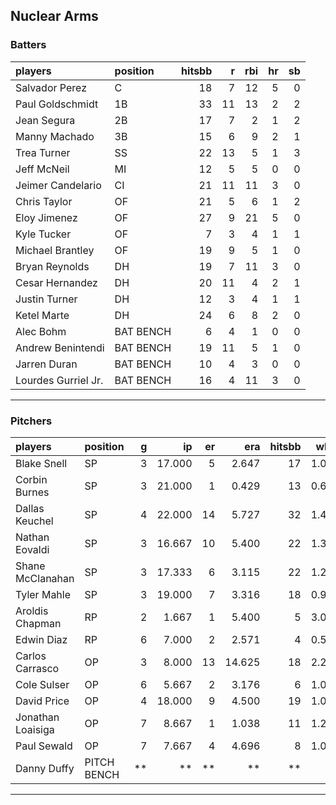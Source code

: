 ## Nuclear Arms

### Batters

 
|players             |position  | hitsbb|  r| rbi| hr| sb| 
|:-------------------|:---------|------:|--:|---:|--:|--:| 
|Salvador Perez      |C         |     18|  7|  12|  5|  0| 
|Paul Goldschmidt    |1B        |     33| 11|  13|  2|  2| 
|Jean Segura         |2B        |     17|  7|   2|  1|  2| 
|Manny Machado       |3B        |     15|  6|   9|  2|  1| 
|Trea Turner         |SS        |     22| 13|   5|  1|  3| 
|Jeff McNeil         |MI        |     12|  5|   5|  0|  0| 
|Jeimer Candelario   |CI        |     21| 11|  11|  3|  0| 
|Chris Taylor        |OF        |     21|  5|   6|  1|  2| 
|Eloy Jimenez        |OF        |     27|  9|  21|  5|  0| 
|Kyle Tucker         |OF        |      7|  3|   4|  1|  1| 
|Michael Brantley    |OF        |     19|  9|   5|  1|  0| 
|Bryan Reynolds      |DH        |     19|  7|  11|  3|  0| 
|Cesar Hernandez     |DH        |     20| 11|   4|  2|  1| 
|Justin Turner       |DH        |     12|  3|   4|  1|  1| 
|Ketel Marte         |DH        |     24|  6|   8|  2|  0| 
|Alec Bohm           |BAT BENCH |      6|  4|   1|  0|  0| 
|Andrew Benintendi   |BAT BENCH |     19| 11|   5|  1|  0| 
|Jarren Duran        |BAT BENCH |     10|  4|   3|  0|  0| 
|Lourdes Gurriel Jr. |BAT BENCH |     16|  4|  11|  3|  0| 


* * *

### Pitchers

 
|players           |position    |  g|     ip| er|    era| hitsbb|  whip| so|  w| sv| 
|:-----------------|:-----------|--:|------:|--:|------:|------:|-----:|--:|--:|--:| 
|Blake Snell       |SP          |  3| 17.000|  5|  2.647|     17| 1.000| 28|  1|  0| 
|Corbin Burnes     |SP          |  3| 21.000|  1|  0.429|     13| 0.619| 23|  2|  0| 
|Dallas Keuchel    |SP          |  4| 22.000| 14|  5.727|     32| 1.455| 11|  1|  0| 
|Nathan Eovaldi    |SP          |  3| 16.667| 10|  5.400|     22| 1.320| 20|  1|  0| 
|Shane McClanahan  |SP          |  3| 17.333|  6|  3.115|     22| 1.269| 22|  3|  0| 
|Tyler Mahle       |SP          |  3| 19.000|  7|  3.316|     18| 0.947| 22|  2|  0| 
|Aroldis Chapman   |RP          |  2|  1.667|  1|  5.400|      5| 3.000|  2|  0|  1| 
|Edwin Diaz        |RP          |  6|  7.000|  2|  2.571|      4| 0.571|  6|  0|  2| 
|Carlos Carrasco   |OP          |  3|  8.000| 13| 14.625|     18| 2.250|  9|  0|  0| 
|Cole Sulser       |OP          |  6|  5.667|  2|  3.176|      6| 1.059|  4|  0|  0| 
|David Price       |OP          |  4| 18.000|  9|  4.500|     19| 1.056| 12|  0|  0| 
|Jonathan Loaisiga |OP          |  7|  8.667|  1|  1.038|     11| 1.269|  7|  0|  2| 
|Paul Sewald       |OP          |  7|  7.667|  4|  4.696|      8| 1.043| 12|  2|  2| 
|Danny Duffy       |PITCH BENCH | **|     **| **|     **|     **|    **| **| **| **| 


* * *



